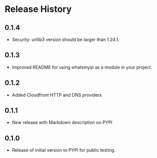 # Release History

## 0.1.4

* Security: urllib3 version should be larger than 1.24.1.

## 0.1.3

* Improved README for using whatsmyip as a module in your project.

## 0.1.2

* Added Cloudfront HTTP and DNS providers

## 0.1.1

* New release with Markdown description on PYPI

## 0.1.0

* Release of initial version to PYPI for public testing.
